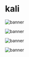 # kali

![banner](https://raw.githubusercontent.com/mazh2o/mazh2o/main/vault/kali.png)


![banner](https://raw.githubusercontent.com/mazh2o/mazh2o/main/vault/htop.png)



![banner](https://raw.githubusercontent.com/mazh2o/mazh2o/main/vault/cmatrix.png)


![banner](https://raw.githubusercontent.com/mazh2o/mazh2o/main/vault/screen.png)
